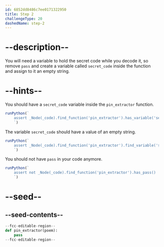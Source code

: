 ```yaml
---
id: 6852dd8486c7ee0171322950
title: Step 2
challengeType: 20
dashedName: step-2
---
```


# --description--

You will need a variable to hold the secret code while you decode it, so remove `pass` and create a variable called `secret_code` inside the function and assign to it an empty string.

# --hints--

You should have a `secret_code` variable inside the `pin_extractor` function.

```js
runPython(`
    assert _Node(_code).find_function('pin_extractor').has_variable('secret_code')
    `)
```

The variable `secret_code` should have a value of an empty string.

```js
runPython(`
    assert _Node(_code).find_function('pin_extractor').find_variable('secret_code').is_equivalent('secret_code = ""')
    `)
```

You should not have `pass` in your code anymore.

```js
runPython(`
    assert not _Node(_code).find_function('pin_extractor').has_pass()
    `)
```

# --seed--

## --seed-contents--

```py
--fcc-editable-region--
def pin_extractor(poem):
    pass
--fcc-editable-region--
```
